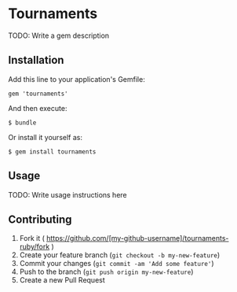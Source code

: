 # Tournaments

TODO: Write a gem description

## Installation

Add this line to your application's Gemfile:

    gem 'tournaments'

And then execute:

    $ bundle

Or install it yourself as:

    $ gem install tournaments

## Usage

TODO: Write usage instructions here

## Contributing

1. Fork it ( https://github.com/[my-github-username]/tournaments-ruby/fork )
2. Create your feature branch (`git checkout -b my-new-feature`)
3. Commit your changes (`git commit -am 'Add some feature'`)
4. Push to the branch (`git push origin my-new-feature`)
5. Create a new Pull Request
